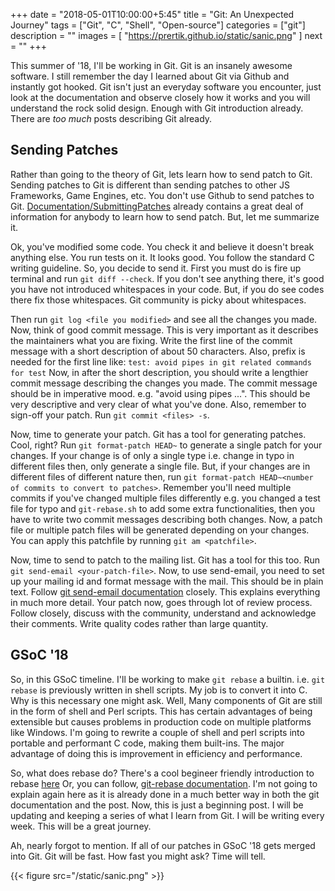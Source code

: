 +++
date = "2018-05-01T10:00:00+5:45"
title = "Git: An Unexpected Journey"
tags = ["Git", "C", "Shell", "Open-source"]
categories = ["git"]
description = ""
images = [
    "https://prertik.github.io/static/sanic.png"
]
next = ""
+++

This summer of '18, I'll be working in Git. Git is an insanely
awesome software. I still remember the day I learned about Git via
Github and instantly got hooked. Git isn't just an everyday software
you encounter, just look at the documentation and observe closely
how it works and you will understand the rock solid design.
Enough with Git introduction already. There are _too_ _much_ posts
describing Git already.

## Sending Patches

Rather than going to the theory of Git, lets learn how to send patch
to Git. Sending patches to Git is different than sending patches to
other JS Frameworks, Game Engines, etc. You don't use Github to send
patches to Git. [Documentation/SubmittingPatches](https://github.com/git/git/blob/master/Documentation/SubmittingPatches)
already contains a great deal of information for anybody to learn
how to send patch.
But, let me summarize it.

Ok, you've modified some code. You check it and believe it doesn't break
anything else. You run tests on it. It looks good. You follow the
standard C writing guideline. So, you decide to send it.
First you must do is fire up terminal and run `git diff --check`.
If you don't see anything there, it's good you have not introduced
whitespaces in your code. But, if you do see codes there fix
those whitespaces. Git community is picky about whitespaces.

Then run `git log <file you modified>` and see all the changes you made.
Now, think of good commit message. This is very important as it
describes the maintainers what you are fixing. Write the first line
of the commit message with a short description of about 50 characters.
Also, prefix is needed for the first line like:
`test: avoid pipes in git related commands for test`
Now, in after the short description, you should write a lengthier
commit message describing the changes you made. The commit message
should be in imperative mood. e.g. "avoid using pipes ...".
This should be very descriptive and very clear of what you've done.
Also, remember to sign-off your patch. Run `git commit <files> -s`.

Now, time to generate your patch. Git has a tool for generating patches.
Cool, right? Run `git format-patch HEAD~` to generate a single patch
for your changes. If your change is of only a single type i.e. change
in typo in different files then, only generate a single file. But, if
your changes are in different files of different nature then, run
`git format-patch HEAD~<number of commits to convert to patches>`.
Remember you'll need multiple commits if you've changed multiple files
differently e.g. you changed a test file for typo and `git-rebase.sh`
to add some extra functionalities, then you have to write two commit
messages describing both changes.
Now, a patch file or multiple patch files will be generated depending
on your changes. You can apply this patchfile by running `git am <patchfile>`.

Now, time to send to patch to the mailing list. Git has a tool for this
too. Run `git send-email <your-patch-file>`. Now, to use send-email, you need
to set up your mailing id and format message with the mail. This should be
in plain text. Follow [git send-email documentation](https://git-scm.com/docs/git-send-email)
closely. This explains everything in much more detail.
Your patch now, goes through lot of review process. Follow closely,
discuss with the community, understand and acknowledge their comments.
Write quality codes rather than large quantity.


## GSoC '18

So, in this GSoC timeline. I'll be working to make `git rebase` a builtin.
i.e. `git rebase` is previously written in shell scripts. My job is to convert
it into C.
Why is this necessary one might ask.
Well, Many components of Git are still in the form of shell and Perl scripts.
This has certain advantages of being extensible but causes problems in production
code on multiple platforms like Windows. I'm going to rewrite a couple of shell
and perl scripts into portable and performant C code, making them built-ins.
The major advantage of doing this is improvement in efficiency and performance.

So, what does rebase do?
There's a cool begineer friendly introduction to rebase [here](https://dev.to/maxwell_dev/the-git-rebase-introduction-i-wish-id-had)
Or, you can follow, [git-rebase documentation](https://git-scm.com/docs/git-rebase).
I'm not going to explain again here as it is already done in a much
better way in both the git documentation and the post.
Now, this is just a beginning post. I will be updating and keeping
a series of what I learn from Git. I will be writing every week.
This will be a great journey.

Ah, nearly forgot to mention. If all of our patches in GSoC '18 gets
merged into Git. Git will be fast. How fast you might ask? Time will tell.

{{< figure src="/static/sanic.png" >}}
